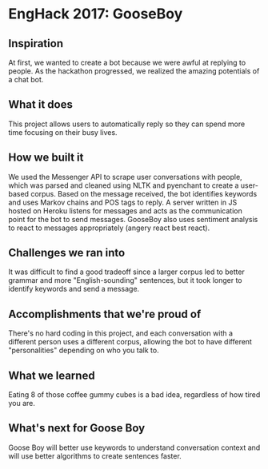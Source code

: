 # EngHack 2017: GooseBoy

## Inspiration
At first, we wanted to create a bot because we were awful at replying to people. As the hackathon progressed, we realized the amazing potentials of a chat bot. 

## What it does
This project allows users to automatically reply so they can spend more time focusing on their busy lives. 

## How we built it
We used the Messenger API to scrape user conversations with people, which was parsed and cleaned using NLTK and pyenchant to create a user-based corpus. Based on the message received, the bot identifies keywords and uses Markov chains and POS tags to reply. A server written in JS hosted on Heroku listens for messages and acts as the communication point for the bot to send messages. GooseBoy also uses sentiment analysis to react to messages appropriately (angery react best react). 

## Challenges we ran into
It was difficult to find a good tradeoff since a larger corpus led to better grammar and more "English-sounding" sentences, but it took longer to identify keywords and send a message.

## Accomplishments that we're proud of
There's no hard coding in this project, and each conversation with a different person uses a different corpus, allowing the bot to have different "personalities" depending on who you talk to. 

## What we learned
Eating 8 of those coffee gummy cubes is a bad idea, regardless of how tired you are. 

## What's next for Goose Boy
Goose Boy will better use keywords to understand conversation context and will use better algorithms to create sentences faster. 
